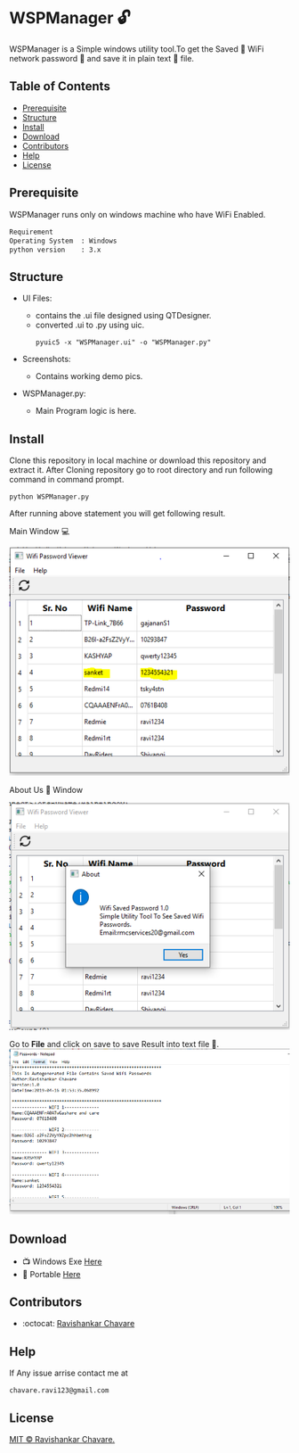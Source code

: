 # WSPManager :unlock:
WSPManager is a Simple windows utility tool.To get the Saved :satellite: WiFi network password :closed_lock_with_key: and save it in plain text :notebook_with_decorative_cover: file.


## Table of Contents

- [Prerequisite](#Prerequisite)
- [Structure](#Structure)
- [Install](#install)
- [Download](#Download)
- [Contributors](#Contributors)
- [Help](#Help)
- [License](#license)


## Prerequisite
WSPManager runs only on windows machine who have WiFi Enabled.
```
Requirement
Operating System  : Windows
python version    : 3.x
```
## Structure
  - UI Files:
    - contains the .ui file designed using QTDesigner.
    - converted .ui to .py using uic. 
      ```
      pyuic5 -x "WSPManager.ui" -o "WSPManager.py" 
      ```
 - Screenshots:
   - Contains working demo pics.

 - WSPManager.py:
   - Main Program logic is here.

## Install
Clone this repository in local machine or download this repository and extract it.
After Cloning repository  go to root directory and run following command in command prompt.
```
python WSPManager.py
```
After running above statement you will get following result.

Main Window :computer:

![Main Window](https://github.com/chavarera/WSPManager/blob/master/Screenshots/MainUI.PNG)

About Us :raising_hand: Window

![About Us](https://github.com/chavarera/WSPManager/blob/master/Screenshots/AboutUs.PNG)

Go to **File** and click on save to save Result into text file :notebook_with_decorative_cover:.
![About Us](https://github.com/chavarera/WSPManager/blob/master/Screenshots/TextFilePassword.PNG)

## Download

- :tv: Windows Exe [Here](https://drive.google.com/uc?export=download&id=1TdfCXqtBdiNRtGwuRPMlUrST5w4j18ur)
- :baggage_claim: Portable [Here](https://drive.google.com/uc?export=download&id=1fIK6Cr2K6C_2Y4pLXQ6srnRqBlMMCecN)


## Contributors
- :octocat: [Ravishankar Chavare](https://github.com/chavarera)

## Help
If Any issue arrise contact me at
```
chavare.ravi123@gmail.com
```
## License

[MIT © Ravishankar Chavare.](LICENSE)

